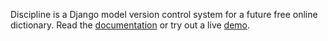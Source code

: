 Discipline is a Django model version control system for
a future free online dictionary. Read the [documentation](http://discipline.boronine.com/docs/index.html) or try out a live [demo](http://discipline.boronine.com/demo/).

